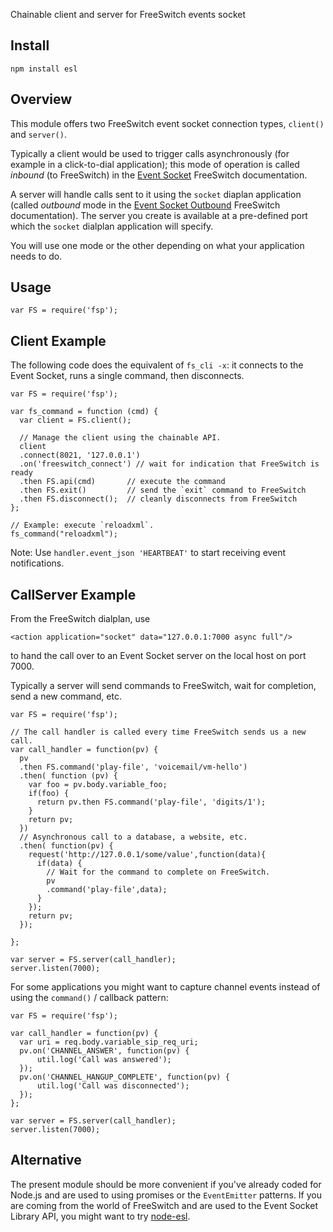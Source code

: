 Chainable client and server for FreeSwitch events socket

Install
-------

    npm install esl

Overview
--------

This module offers two FreeSwitch event socket connection types, `client()` and `server()`.

Typically a client would be used to trigger calls asynchronously (for example in a click-to-dial application); this mode of operation is called *inbound* (to FreeSwitch) in the [Event Socket](http://wiki.freeswitch.org/wiki/Event_Socket) FreeSwitch documentation.

A server will handle calls sent to it using the `socket` diaplan application (called *outbound* mode in the [Event Socket Outbound](http://wiki.freeswitch.org/wiki/Event_Socket_Outbound) FreeSwitch documentation).  The server you create is available at a pre-defined port which the `socket` dialplan application will specify.

You will use one mode or the other depending on what your application needs to do.

Usage
-----

    var FS = require('fsp');

Client Example
--------------

The following code does the equivalent of `fs_cli -x`: it connects to the Event Socket, runs a single command, then disconnects.

    var FS = require('fsp');

    var fs_command = function (cmd) {
      var client = FS.client();

      // Manage the client using the chainable API.
      client
      .connect(8021, '127.0.0.1')
      .on('freeswitch_connect') // wait for indication that FreeSwitch is ready
      .then FS.api(cmd)       // execute the command
      .then FS.exit()         // send the `exit` command to FreeSwitch
      .then FS.disconnect();  // cleanly disconnects from FreeSwitch
    };

    // Example: execute `reloadxml`.
    fs_command("reloadxml");

Note: Use `handler.event_json 'HEARTBEAT'` to start receiving event notifications.

CallServer Example
------------------

From the FreeSwitch dialplan, use

    <action application="socket" data="127.0.0.1:7000 async full"/>

to hand the call over to an Event Socket server on the local host on port 7000.

Typically a server will send commands to FreeSwitch, wait for completion, send a new command, etc.

    var FS = require('fsp');

    // The call handler is called every time FreeSwitch sends us a new call.
    var call_handler = function(pv) {
      pv
      .then FS.command('play-file', 'voicemail/vm-hello')
      .then( function (pv) {
        var foo = pv.body.variable_foo;
        if(foo) {
          return pv.then FS.command('play-file', 'digits/1');
        }
        return pv;
      })
      // Asynchronous call to a database, a website, etc.
      .then( function(pv) {
        request('http://127.0.0.1/some/value',function(data){
          if(data) {
            // Wait for the command to complete on FreeSwitch.
            pv
            .command('play-file',data);
          }
        });
        return pv;
      });

    };

    var server = FS.server(call_handler);
    server.listen(7000);

For some applications you might want to capture channel events instead of using the `command()` / callback pattern:

    var FS = require('fsp');

    var call_handler = function(pv) {
      var uri = req.body.variable_sip_req_uri;
      pv.on('CHANNEL_ANSWER', function(pv) {
          util.log('Call was answered');
      });
      pv.on('CHANNEL_HANGUP_COMPLETE', function(pv) {
          util.log('Call was disconnected');
      });
    };

    var server = FS.server(call_handler);
    server.listen(7000);

Alternative
-----------

The present module should be more convenient if you've already coded for Node.js and are used to using promises or the `EventEmitter` patterns.
If you are coming from the world of FreeSwitch and are used to the Event Socket Library API, you might want to try [node-esl](https://github.com/englercj/node-esl).

